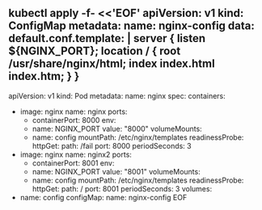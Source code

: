 kubectl apply -f- <<'EOF'
apiVersion: v1
kind: ConfigMap
metadata:
  name: nginx-config
data:
  default.conf.template: |
    server {
      listen ${NGINX_PORT};
      location / {
        root /usr/share/nginx/html;
        index index.html index.htm;
      }
    }
---
apiVersion: v1
kind: Pod
metadata:
  name: nginx
spec:
  containers:
  - image: nginx
    name: nginx
    ports:
    - containerPort: 8000
    env:
    - name: NGINX_PORT
      value: "8000"
    volumeMounts:
    - name: config
      mountPath: /etc/nginx/templates
    readinessProbe:
      httpGet:
        path: /fail
        port: 8000
      periodSeconds: 3
  - image: nginx
    name: nginx2
    ports:
    - containerPort: 8001
    env:
    - name: NGINX_PORT
      value: "8001"
    volumeMounts:
    - name: config
      mountPath: /etc/nginx/templates
    readinessProbe:
      httpGet:
        path: /
        port: 8001
      periodSeconds: 3
  volumes:
  - name: config
    configMap:
      name: nginx-config
EOF
